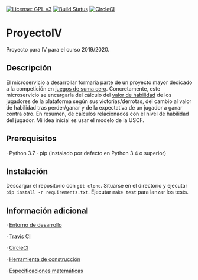 [![License: GPL v3](https://img.shields.io/badge/License-GPLv3-blue.svg)](https://www.gnu.org/licenses/gpl-3.0) [![Build Status](https://travis-ci.org/davidluque1/ProyectoIV.svg?branch=master)](https://travis-ci.org/davidluque1/ProyectoIV) [![CircleCI](https://circleci.com/gh/davidluque1/ProyectoIV.svg?style=svg)](https://circleci.com/gh/davidluque1/ProyectoIV.svg?style=svg)

# ProyectoIV

Proyecto para IV para el curso 2019/2020.


## Descripción

El microservicio a desarrollar formaría parte de un proyecto mayor dedicado a la competición en [juegos de suma cero](https://en.wikipedia.org/wiki/Zero-sum_game). Concretamente, este microservicio se encargaría del cálculo del [valor de habilidad](https://en.wikipedia.org/wiki/Elo_rating_system) de los jugadores de la plataforma según sus victorias/derrotas, del cambio al valor de habilidad tras perder/ganar y de la expectativa de un jugador a ganar contra otro. En resumen, de cálculos relacionados con el nivel de habilidad del jugador. Mi idea inicial es usar el modelo de la USCF.


## Prerequisitos

· Python 3.7 
· pip (instalado por defecto en Python 3.4 o superior)


## Instalación

Descargar el repositorio con `git clone`. Situarse en el directorio y ejecutar `pip install -r requirements.txt`. Ejecutar `make test` para lanzar los tests.

## Información adicional

· [Entorno de desarrollo](https://github.com/davidluque1/ProyectoIV/tree/master/docs#Entorno-de-desarrollo)

· [Travis CI](https://github.com/davidluque1/ProyectoIV/tree/master/docs#Travis-CI)

· [CircleCI](https://github.com/davidluque1/ProyectoIV/tree/master/docs#CircleCI)

· [Herramienta de construcción](https://github.com/davidluque1/ProyectoIV/tree/master/docs#Herramienta-de-construcción)

· [Especificaciones matemáticas](https://github.com/davidluque1/ProyectoIV/tree/master/docs#Especificaciones-matemáticas)





